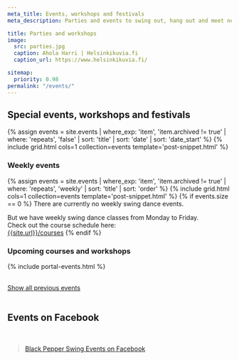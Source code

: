 ```yaml
---
meta_title: Events, workshops and festivals
meta_description: Parties and events to swing out, hang out and meet new friends.

title: Parties and workshops
image:
  src: parties.jpg
  caption: Ahola Harri | Helsinkikuvia.fi
  caption_url: https://www.helsinkikuvia.fi/

sitemap:
  priority: 0.98
permalink: "/events/"
---
```


## Special events, workshops and festivals

{% assign events = site.events | where_exp: 'item', 'item.archived != true' | where: 'repeats', 'false' | sort: 'title' | sort: 'date' | sort: 'date_start' %}
{% include grid.html cols=1 collection=events template='post-snippet.html' %}


### Weekly events

{% assign events = site.events | where_exp: 'item', 'item.archived != true' | where: 'repeats', 'weekly' | sort: 'title' | sort: 'order' %}
{% include grid.html cols=1 collection=events template='post-snippet.html' %}
{% if events.size == 0 %}
  There are currently no weekly swing dance events.

  But we have weekly swing dance classes from Monday to Friday.  
  Check out the course schedule here:  
  [{{site.url}}/courses](/courses)
{% endif %}


### Upcoming courses and workshops

{% include portal-events.html %}


<br>
<div class="text-center">
  <a href="{{ site.url }}/events/all/">Show all previous events</a>
</div>

<div class="t60 b60">&nbsp;</div>

## Events on Facebook
<br>

<div class="fb-page" data-href="https://www.facebook.com/blackpepperswing/" data-tabs="events" data-width="320" data-height="480" data-small-header="true" data-adapt-container-width="true" data-hide-cover="false" data-show-facepile="true"><blockquote cite="https://www.facebook.com/blackpepperswing/" class="fb-xfbml-parse-ignore"><a href="https://www.facebook.com/blackpepperswing/">Black Pepper Swing Events on Facebook</a></blockquote></div>
